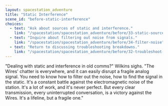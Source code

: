 ```yaml
---
layout: spacestation_adventure
title: "Static Interference"
scene_id: "before-static-interference"
choices:
  - text: "Ask about sources of static and interference."
    link: "/spacestation/spacestation_adventure/before/33-static-sources"
  - text: "Inquire about filtering out noise from signals."
    link: "/spacestation/spacestation_adventure/before/34-filter-noise"
  - text: "Return to discussing troubleshooting breakdowns."
    link: "/spacestation/spacestation_adventure/before/32-troubleshoot-breakdowns"
---
```


"Dealing with static and interference in old comms?" Wilkins sighs. "The Wires' chatter is everywhere, and it can easily disrupt a fragile analog signal. You need to know how to filter out the noise, how to find the signal in the static. It's a constant battle against the electromagnetic noise of the station. It's a lot of work, and it's never perfect. But every clear transmission, every uninterrupted conversation, is a victory against the Wires. It's a lifeline, but a fragile one."
